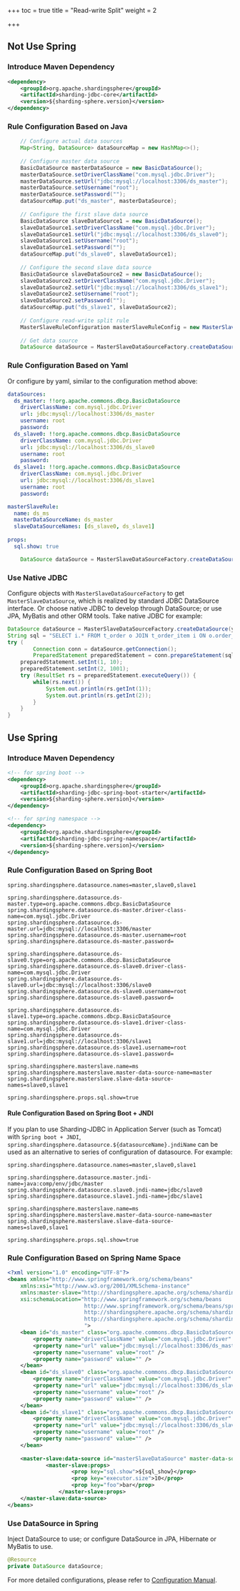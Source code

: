 +++
toc = true
title = "Read-write Split"
weight = 2

+++

## Not Use Spring

### Introduce Maven Dependency

```xml
<dependency>
    <groupId>org.apache.shardingsphere</groupId>
    <artifactId>sharding-jdbc-core</artifactId>
    <version>${sharding-sphere.version}</version>
</dependency>
```

### Rule Configuration Based on Java

```java
    // Configure actual data sources
    Map<String, DataSource> dataSourceMap = new HashMap<>();
    
    // Configure master data source
    BasicDataSource masterDataSource = new BasicDataSource();
    masterDataSource.setDriverClassName("com.mysql.jdbc.Driver");
    masterDataSource.setUrl("jdbc:mysql://localhost:3306/ds_master");
    masterDataSource.setUsername("root");
    masterDataSource.setPassword("");
    dataSourceMap.put("ds_master", masterDataSource);
    
    // Configure the first slave data source
    BasicDataSource slaveDataSource1 = new BasicDataSource();
    slaveDataSource1.setDriverClassName("com.mysql.jdbc.Driver");
    slaveDataSource1.setUrl("jdbc:mysql://localhost:3306/ds_slave0");
    slaveDataSource1.setUsername("root");
    slaveDataSource1.setPassword("");
    dataSourceMap.put("ds_slave0", slaveDataSource1);
    
    // Configure the second slave data source
    BasicDataSource slaveDataSource2 = new BasicDataSource();
    slaveDataSource2.setDriverClassName("com.mysql.jdbc.Driver");
    slaveDataSource2.setUrl("jdbc:mysql://localhost:3306/ds_slave1");
    slaveDataSource2.setUsername("root");
    slaveDataSource2.setPassword("");
    dataSourceMap.put("ds_slave1", slaveDataSource2);
    
    // Configure read-write split rule
    MasterSlaveRuleConfiguration masterSlaveRuleConfig = new MasterSlaveRuleConfiguration("ds_master_slave", "ds_master", Arrays.asList("ds_slave0", "ds_slave1"));
    
    // Get data source
    DataSource dataSource = MasterSlaveDataSourceFactory.createDataSource(createDataSourceMap(), masterSlaveRuleConfig, new Properties());
```

### Rule Configuration Based on Yaml

Or configure by yaml, similar to the configuration method above:

```yaml
dataSources:
  ds_master: !!org.apache.commons.dbcp.BasicDataSource
    driverClassName: com.mysql.jdbc.Driver
    url: jdbc:mysql://localhost:3306/ds_master
    username: root
    password: 
  ds_slave0: !!org.apache.commons.dbcp.BasicDataSource
    driverClassName: com.mysql.jdbc.Driver
    url: jdbc:mysql://localhost:3306/ds_slave0
    username: root
    password:
  ds_slave1: !!org.apache.commons.dbcp.BasicDataSource
    driverClassName: com.mysql.jdbc.Driver
    url: jdbc:mysql://localhost:3306/ds_slave1
    username: root
    password: 

masterSlaveRule:
  name: ds_ms
  masterDataSourceName: ds_master
  slaveDataSourceNames: [ds_slave0, ds_slave1]
  
props:
  sql.show: true
```

```java
    DataSource dataSource = MasterSlaveDataSourceFactory.createDataSource(yamlFile);
```

### Use Native JDBC

Configure objects with `MasterSlaveDataSourceFactory` to get `MasterSlaveDataSource`, which is realized by standard JDBC DataSource interface. Or choose native JDBC to develop through DataSource; or use JPA, MyBatis and other ORM tools. Take native JDBC for example:

```java
DataSource dataSource = MasterSlaveDataSourceFactory.createDataSource(yamlFile);
String sql = "SELECT i.* FROM t_order o JOIN t_order_item i ON o.order_id=i.order_id WHERE o.user_id=? AND o.order_id=?";
try (
        Connection conn = dataSource.getConnection();
        PreparedStatement preparedStatement = conn.prepareStatement(sql)) {
    preparedStatement.setInt(1, 10);
    preparedStatement.setInt(2, 1001);
    try (ResultSet rs = preparedStatement.executeQuery()) {
        while(rs.next()) {
            System.out.println(rs.getInt(1));
            System.out.println(rs.getInt(2));
        }
    }
}
```

## Use Spring

### Introduce Maven Dependency

```xml
<!-- for spring boot -->
<dependency>
    <groupId>org.apache.shardingsphere</groupId>
    <artifactId>sharding-jdbc-spring-boot-starter</artifactId>
    <version>${sharding-sphere.version}</version>
</dependency>

<!-- for spring namespace -->
<dependency>
    <groupId>org.apache.shardingsphere</groupId>
    <artifactId>sharding-jdbc-spring-namespace</artifactId>
    <version>${sharding-sphere.version}</version>
</dependency>
```

### Rule Configuration Based on Spring Boot

```properties
spring.shardingsphere.datasource.names=master,slave0,slave1

spring.shardingsphere.datasource.ds-master.type=org.apache.commons.dbcp.BasicDataSource
spring.shardingsphere.datasource.ds-master.driver-class-name=com.mysql.jdbc.Driver
spring.shardingsphere.datasource.ds-master.url=jdbc:mysql://localhost:3306/master
spring.shardingsphere.datasource.ds-master.username=root
spring.shardingsphere.datasource.ds-master.password=

spring.shardingsphere.datasource.ds-slave0.type=org.apache.commons.dbcp.BasicDataSource
spring.shardingsphere.datasource.ds-slave0.driver-class-name=com.mysql.jdbc.Driver
spring.shardingsphere.datasource.ds-slave0.url=jdbc:mysql://localhost:3306/slave0
spring.shardingsphere.datasource.ds-slave0.username=root
spring.shardingsphere.datasource.ds-slave0.password=

spring.shardingsphere.datasource.ds-slave1.type=org.apache.commons.dbcp.BasicDataSource
spring.shardingsphere.datasource.ds-slave1.driver-class-name=com.mysql.jdbc.Driver
spring.shardingsphere.datasource.ds-slave1.url=jdbc:mysql://localhost:3306/slave1
spring.shardingsphere.datasource.ds-slave1.username=root
spring.shardingsphere.datasource.ds-slave1.password=

spring.shardingsphere.masterslave.name=ms
spring.shardingsphere.masterslave.master-data-source-name=master
spring.shardingsphere.masterslave.slave-data-source-names=slave0,slave1

spring.shardingsphere.props.sql.show=true
```

#### Rule Configuration Based on Spring Boot + JNDI

If you plan to use Sharding-JDBC in Application Server (such as Tomcat) with `Spring boot + JNDI`, `spring.shardingsphere.datasource.${datasourceName}.jndiName` can be used as an alternative to series of configuration of datasource. For example:
```properties
spring.shardingsphere.datasource.names=master,slave0,slave1

spring.shardingsphere.datasource.master.jndi-name=java:comp/env/jdbc/master
spring.shardingsphere.datasource.slave0.jndi-name=jdbc/slave0
spring.shardingsphere.datasource.slave1.jndi-name=jdbc/slave1

spring.shardingsphere.masterslave.name=ms
spring.shardingsphere.masterslave.master-data-source-name=master
spring.shardingsphere.masterslave.slave-data-source-names=slave0,slave1

spring.shardingsphere.props.sql.show=true
```

### Rule Configuration Based on Spring Name Space

```xml
<?xml version="1.0" encoding="UTF-8"?>
<beans xmlns="http://www.springframework.org/schema/beans"
    xmlns:xsi="http://www.w3.org/2001/XMLSchema-instance" 
    xmlns:master-slave="http://shardingsphere.apache.org/schema/shardingsphere/masterslave" 
    xsi:schemaLocation="http://www.springframework.org/schema/beans 
                        http://www.springframework.org/schema/beans/spring-beans.xsd
                        http://shardingsphere.apache.org/schema/shardingsphere/masterslave 
                        http://shardingsphere.apache.org/schema/shardingsphere/masterslave/master-slave.xsd 
                        ">
    <bean id="ds_master" class="org.apache.commons.dbcp.BasicDataSource" destroy-method="close">
        <property name="driverClassName" value="com.mysql.jdbc.Driver" />
        <property name="url" value="jdbc:mysql://localhost:3306/ds_master" />
        <property name="username" value="root" />
        <property name="password" value="" />
    </bean>
    <bean id="ds_slave0" class="org.apache.commons.dbcp.BasicDataSource" destroy-method="close">
        <property name="driverClassName" value="com.mysql.jdbc.Driver" />
        <property name="url" value="jdbc:mysql://localhost:3306/ds_slave0" />
        <property name="username" value="root" />
        <property name="password" value="" />
    </bean>
    <bean id="ds_slave1" class="org.apache.commons.dbcp.BasicDataSource" destroy-method="close">
        <property name="driverClassName" value="com.mysql.jdbc.Driver" />
        <property name="url" value="jdbc:mysql://localhost:3306/ds_slave1" />
        <property name="username" value="root" />
        <property name="password" value="" />
    </bean>
    
    <master-slave:data-source id="masterSlaveDataSource" master-data-source-name="ds_master" slave-data-source-names="ds_slave0, ds_slave1" >
            <master-slave:props>
                    <prop key="sql.show">${sql_show}</prop>
                    <prop key="executor.size">10</prop>
                    <prop key="foo">bar</prop>
                </master-slave:props>
    </master-slave:data-source>
</beans>
```

### Use DataSource in Spring

Inject DataSource to use; or configure DataSource in JPA, Hibernate or MyBatis to use.

```java
@Resource
private DataSource dataSource;
```

For more detailed configurations, please refer to [Configuration Manual](/en/manual/sharding-jdbc/configuration/).
